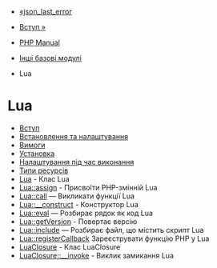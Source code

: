 - [«json_last_error](function.json-last-error.md)
- [Вступ »](intro.lua.md)

- [PHP Manual](index.md)
- [Інші базові модулі](refs.basic.other.md)
- Lua

# Lua

- [Вступ](intro.lua.md)
- [Встановлення та налаштування](lua.setup.md)
- [Вимоги](lua.requirements.md)
- [Установка](lua.installation.md)
- [Налаштування під час виконання](lua.configuration.md)
- [Типи ресурсів](lua.resources.md)
- [Lua](class.lua.md) - Клас Lua
- [Lua::assign](lua.assign.md) - Присвоїти PHP-змінній Lua
- [Lua::call](lua.call.md) — Викликати функції Lua
- [Lua::\_\_construct](lua.construct.md) - Конструктор Lua
- [Lua::eval](lua.eval.md) — Розбирає рядок як код Lua
- [Lua::getVersion](lua.getversion.md) - Повертає версію
- [Lua::include](lua.include.md) — Розбирає файл, що містить
скрипт Lua
- [Lua::registerCallback](lua.registercallback.md)
Зареєструвати функцію PHP у Lua
- [LuaClosure](class.luaclosure.md) - Клас LuaClosure
- [LuaClosure::\_\_invoke](luaclosure.invoke.md) - Виклик
замикання Lua
